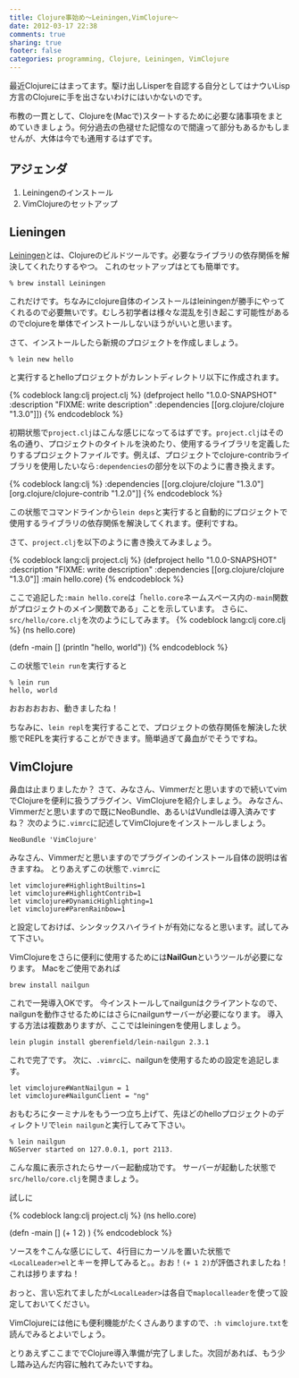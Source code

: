 ```yaml
---
title: Clojure事始め〜Leiningen,VimClojure〜
date: 2012-03-17 22:38
comments: true
sharing: true
footer: false
categories: programming, Clojure, Leiningen, VimClojure
---
```


最近Clojureにはまってます。駆け出しLisperを自認する自分としてはナウいLisp方言のClojureに手を出さないわけにはいかないのです。

布教の一貫として、Clojureを(Macで)スタートするために必要な諸事項をまとめていきましょう。何分過去の色褪せた記憶なので間違って部分もあるかもしませんが、大体は今でも通用するはずです。

## アジェンダ

1. Leiningenのインストール
2. VimClojureのセットアップ

## Lieningen

[Leiningen][1]とは、Clojureのビルドツールです。必要なライブラリの依存関係を解決してくれたりするやつ。
これのセットアップはとても簡単です。

[1]: https://github.com/technomancy/leiningen

```
% brew install Leiningen
```

これだけです。ちなみにclojure自体のインストールはleiningenが勝手にやってくれるので必要無いです。むしろ初学者は様々な混乱を引き起こす可能性があるのでclojureを単体でインストールしないほうがいいと思います。

さて、インストールしたら新規のプロジェクトを作成しましょう。

```
% lein new hello
```

と実行するとhelloプロジェクトがカレントディレクトリ以下に作成されます。

{% codeblock lang:clj project.clj %}
(defproject hello "1.0.0-SNAPSHOT"
  :description "FIXME: write description"
  :dependencies [[org.clojure/clojure "1.3.0"]])
{% endcodeblock %}

初期状態で`project.clj`はこんな感じになってるはずです。`project.clj`はその名の通り、プロジェクトのタイトルを決めたり、使用するライブラリを定義したりするプロジェクトファイルです。例えば、プロジェクトでclojure-contribライブラリを使用したいなら`:dependencies`の部分を以下のように書き換えます。

{% codeblock lang:clj %}
  :dependencies [[org.clojure/clojure "1.3.0"]
                 [org.clojure/clojure-contrib "1.2.0"]]
{% endcodeblock %}

この状態でコマンドラインから`lein deps`と実行すると自動的にプロジェクトで使用するライブラリの依存関係を解決してくれます。便利ですね。

さて、`project.clj`を以下のように書き換えてみましょう。

{% codeblock lang:clj project.clj %}
(defproject hello "1.0.0-SNAPSHOT"
  :description "FIXME: write description"
  :dependencies [[org.clojure/clojure "1.3.0"]]
  :main hello.core)
{% endcodeblock %}

ここで追記した`:main hello.core`は「`hello.core`ネームスペース内の`-main`関数がプロジェクトのメイン関数である」ことを示しています。
さらに、`src/hello/core.clj`を次のようにしてみます。
{% codeblock lang:clj core.clj %}
(ns hello.core)

(defn -main []
  (println "hello, world"))
{% endcodeblock %}

この状態で`lein run`を実行すると

```
% lein run
hello, world
```

おおおおおお、動きましたね！

ちなみに、`lein repl`を実行することで、プロジェクトの依存関係を解決した状態でREPLを実行することができます。簡単過ぎて鼻血がでそうですね。

## VimClojure

鼻血は止まりましたか？
さて、みなさん、Vimmerだと思いますので続いてvimでClojureを便利に扱うプラグイン、VimClojureを紹介しましょう。
みなさん、Vimmerだと思いますので既にNeoBundle、あるいはVundleは導入済みですね？
次のように`.vimrc`に記述してVimClojureをインストールしましょう。

```
NeoBundle 'VimClojure'
```

みなさん、Vimmerだと思いますのでプラグインのインストール自体の説明は省きますね。
とりあえずこの状態で`.vimrc`に

```
let vimclojure#HighlightBuiltins=1
let vimclojure#HighlightContrib=1
let vimclojure#DynamicHighlighting=1
let vimclojure#ParenRainbow=1
```

と設定しておけば、シンタックスハイライトが有効になると思います。試してみて下さい。

VimClojureをさらに便利に使用するためには**NailGun**というツールが必要になります。
Macをご使用であれば

```
brew install nailgun
```

これで一発導入OKです。
今インストールしてnailgunはクライアントなので、nailgunを動作させるためにはさらにnailgunサーバーが必要になります。
導入する方法は複数ありますが、ここではleiningenを使用しましょう。

```
lein plugin install gberenfield/lein-nailgun 2.3.1
```

これで完了です。
次に、`.vimrc`に、nailgunを使用するための設定を追記します。

```
let vimclojure#WantNailgun = 1
let vimclojure#NailgunClient = "ng"
```

おもむろにターミナルをもう一つ立ち上げて、先ほどのhelloプロジェクトのディレクトリで`lein nailgun`と実行してみて下さい。

```
% lein nailgun
NGServer started on 127.0.0.1, port 2113.
```

こんな風に表示されたらサーバー起動成功です。
サーバーが起動した状態で`src/hello/core.clj`を開きましょう。

試しに

{% codeblock lang:clj project.clj %}
(ns hello.core)

(defn -main []
  (+ 1 2)
  )
{% endcodeblock %}

ソースを↑こんな感じにして、4行目にカーソルを置いた状態で`<LocalLeader>el`とキーを押してみると。。おお！`(+ 1 2)`が評価されましたね！これは捗りますね！

おっと、言い忘れてましたが`<LocalLeader>`は各自で`maplocalleader`を使って設定しておいてください。

VimClojureには他にも便利機能がたくさんありますので、`:h vimclojure.txt`を読んでみるとよいでしょう。

とりあえずここまででClojure導入準備が完了しました。次回があれば、もう少し踏み込んだ内容に触れてみたいですね。
